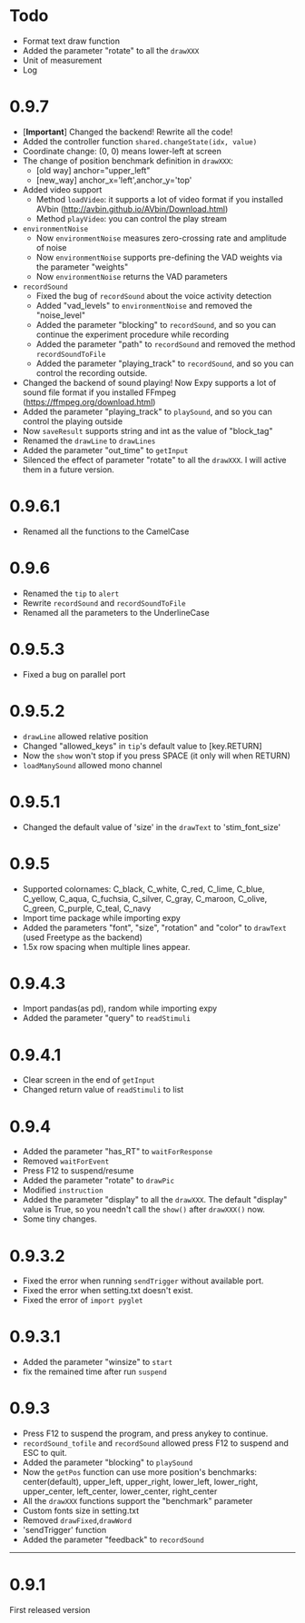 # Todo
- Format text draw function
- Added the parameter "rotate" to all the `drawXXX`
- Unit of measurement
- Log

# 0.9.7
- [**Important**] Changed the backend! Rewrite all the code!
- Added the controller function `shared.changeState(idx, value)`
- Coordinate change: (0, 0) means lower-left at screen
- The change of position benchmark definition in `drawXXX`: 
    - [old way] anchor="upper_left"
    - [new_way] anchor_x='left',anchor_y='top'
- Added video support
    - Method `loadVideo`: it supports a lot of video format if you installed AVbin (http://avbin.github.io/AVbin/Download.html)
    - Method `playVideo`: you can control the play stream
- `environmentNoise`
    - Now `environmentNoise` measures zero-crossing rate and amplitude of noise
    - Now `environmentNoise` supports pre-defining the VAD weights via the parameter "weights"
    - Now `environmentNoise` returns the VAD parameters
- `recordSound`
    - Fixed the bug of `recordSound` about the voice activity detection
    - Added "vad_levels" to `environmentNoise` and removed the "noise_level"
    - Added the parameter "blocking" to `recordSound`, and so you can continue the experiment procedure while recording
    - Added the parameter "path" to `recordSound` and removed the method `recordSoundToFile`
    - Added the parameter "playing_track" to `recordSound`, and so you can control the recording outside.
- Changed the backend of sound playing! Now Expy supports a lot of sound file format if you installed FFmpeg (https://ffmpeg.org/download.html)
- Added the parameter "playing_track" to `playSound`, and so you can control the playing outside
- Now `saveResult` supports string and int as the value of "block_tag"
- Renamed the `drawLine` to `drawLines`
- Added the parameter "out_time" to `getInput`
- Silenced the effect of parameter "rotate" to all the `drawXXX`. I will active them in a future version.

# 0.9.6.1
- Renamed all the functions to the CamelCase

# 0.9.6
- Renamed the `tip` to `alert`
- Rewrite `recordSound` and `recordSoundToFile`
- Renamed all the parameters to the UnderlineCase

# 0.9.5.3
- Fixed a bug on parallel port

# 0.9.5.2
- `drawLine` allowed relative position
- Changed "allowed_keys" in `tip`'s default value to [key.RETURN]
- Now the `show` won't stop if you press SPACE (it only will when RETURN)
- `loadManySound` allowed mono channel

# 0.9.5.1
- Changed the default value of 'size' in the `drawText` to 'stim_font_size'

# 0.9.5
- Supported colornames: C_black, C_white, C_red, C_lime, C_blue, C_yellow, C_aqua, C_fuchsia, C_silver, C_gray, C_maroon, C_olive, C_green, C_purple, C_teal, C_navy
- Import time package while importing expy
- Added the parameters "font", "size", "rotation" and "color" to `drawText` (used Freetype as the backend)
- 1.5x row spacing when multiple lines appear.

# 0.9.4.3
- Import pandas(as pd), random while importing expy
- Added the parameter "query" to `readStimuli`

# 0.9.4.1
- Clear screen in the end of `getInput`
- Changed return value of `readStimuli` to list

# 0.9.4
- Added the parameter "has_RT" to `waitForResponse`
- Removed `waitForEvent`
- Press F12 to suspend/resume
- Added the parameter "rotate" to `drawPic`
- Modified `instruction`
- Added the parameter "display" to all the `drawXXX`. The default "display" value is True, so you needn't call the `show()` after `drawXXX()` now.
- Some tiny changes.

# 0.9.3.2
- Fixed the error when running `sendTrigger` without available port.
- Fixed the error when setting.txt doesn't exist.
- Fixed the error of `import pyglet`

# 0.9.3.1
- Added the parameter "winsize" to `start`
- fix the remained time after run `suspend` 

# 0.9.3
- Press F12 to suspend the program, and press anykey to continue.
- `recordSound_tofile` and `recordSound` allowed press F12 to suspend and ESC to quit.
- Added the parameter "blocking" to `playSound`
- Now the `getPos` function can use more position's benchmarks: center(default), upper_left, upper_right, lower_left, lower_right, upper_center, left_center, lower_center, right_center
- All the `drawXXX` functions support the "benchmark" parameter 
- Custom fonts size in setting.txt
- Removed `drawFixed`,`drawWord`
- 'sendTrigger' function
- Added the parameter "feedback" to `recordSound`

---
# 0.9.1
First released version